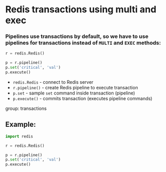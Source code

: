 # Redis transactions using multi and exec

### Pipelines use transactions by default, so we have to use pipelines for transactions instead of `MULTI` and `EXEC` methods:

```python
r = redis.Redis()

p = r.pipeline()
p.set('critical', 'val')
p.execute()
```

- `redis.Redis` - connect to Redis server
- `r.pipeline()` - create Redis pipeline to execute transaction
- `p.set` - sample `set` command inside transaction (pipeline)
- `p.execute()` - commits transaction (executes pipeline commands)

group: transactions

## Example: 
```python
import redis

r = redis.Redis()

p = r.pipeline()
p.set('critical', 'val')
p.execute()
```

